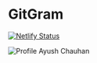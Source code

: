 # GitGram
[![Netlify Status](https://api.netlify.com/api/v1/badges/f38aedee-1249-4bb2-a179-e0a47b01923a/deploy-status)](https://app.netlify.com/sites/flamboyant-williams-fea79d/deploys)

![Profile](https://user-images.githubusercontent.com/79743704/148377780-acccc94b-c40b-436c-9ce6-1153a0014d4d.PNG)
Ayush Chauhan
